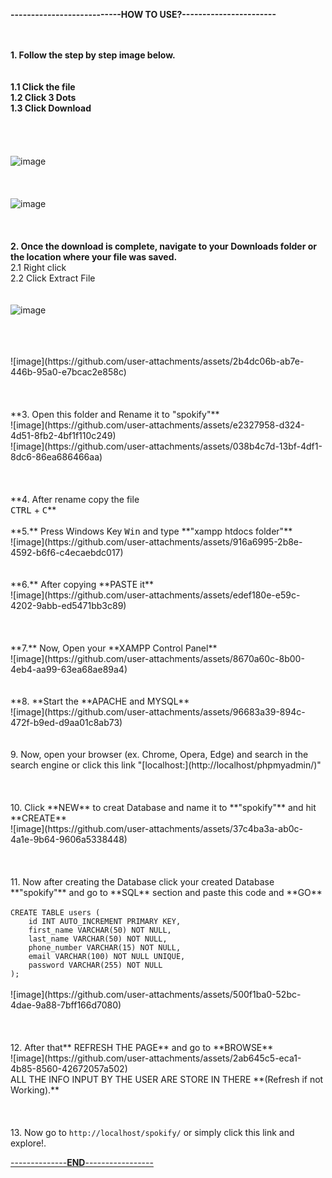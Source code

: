 **---------------------------HOW TO USE?-----------------------**
<br>
<br>
<br>

**1. Follow the step by step image below.**<br>
<br>
<br>
**1.1 Click the file<br>
1.2 Click 3 Dots<br>
1.3 Click Download<br>**
<br>
<br>
<br>
<br>
![image](https://github.com/user-attachments/assets/5d642cef-010e-437c-b37b-fcc0d4713a38)
<br>
<br>
<br>
<br>
![image](https://github.com/user-attachments/assets/517eba8f-af9e-4023-b108-5092a0505fc0)
<br>
<br>
<br>
<br>
**2. Once the download is complete, navigate to your Downloads folder or the location where your file was saved.**
<br>
2.1 Right click
<br>
2.2 Click Extract File
<br>
<br>
<br>
![image](https://github.com/user-attachments/assets/9b44f8ad-2c8a-4045-aa8d-e1fc5c2f9bc8)

<br>
<br>
<br>
![image](https://github.com/user-attachments/assets/2b4dc06b-ab7e-446b-95a0-e7bcac2e858c)
<br>
<br>
<br>
<br>
**3. Open this folder and Rename it to "spokify"**
<br>
![image](https://github.com/user-attachments/assets/e2327958-d324-4d51-8fb2-4bf1f110c249)
<br>
![image](https://github.com/user-attachments/assets/038b4c7d-13bf-4df1-8dc6-86ea686466aa)
<br>
<br>
<br>
<br>
**4. After rename copy the file
<br>
<kbd>CTRL</kbd> + <kbd>C</kbd>**
<br>
<br>
**5.** Press Windows Key <kbd>Win</kbd> and type **"xampp htdocs folder"**
<br>
![image](https://github.com/user-attachments/assets/916a6995-2b8e-4592-b6f6-c4ecaebdc017)
<br>
<br>
<br>
**6.** After copying **PASTE it**
<br>
![image](https://github.com/user-attachments/assets/edef180e-e59c-4202-9abb-ed5471bb3c89)
<br>
<br>
<br>
<br>
**7.** Now, Open your **XAMPP Control Panel**
<br>
![image](https://github.com/user-attachments/assets/8670a60c-8b00-4eb4-aa99-63ea68ae89a4)
<br>
<br>
<br>
**8. **Start the **APACHE and MYSQL**
<br>
![image](https://github.com/user-attachments/assets/96683a39-894c-472f-b9ed-d9aa01c8ab73)
<br>
<br>
<br>
9. Now, open your browser (ex. Chrome, Opera, Edge) and search in the search engine or click this link "[localhost:](http://localhost/phpmyadmin/)"
<br>
<br>
<br>
<br>
10. Click **NEW** to creat Database and name it to **"spokify"** and hit **CREATE**
<br>
![image](https://github.com/user-attachments/assets/37c4ba3a-ab0c-4a1e-9b64-9606a5338448)
<br>
<br>
<br>
<br>
11. Now after creating the Database click your created Database **"spokify"** and go to **SQL** section and paste this code and **GO**
<br>
<br>
<code>CREATE TABLE users (
    id INT AUTO_INCREMENT PRIMARY KEY,
    first_name VARCHAR(50) NOT NULL,
    last_name VARCHAR(50) NOT NULL,
    phone_number VARCHAR(15) NOT NULL,
    email VARCHAR(100) NOT NULL UNIQUE,
    password VARCHAR(255) NOT NULL
);</code>
<br>
<br>
![image](https://github.com/user-attachments/assets/500f1ba0-52bc-4dae-9a88-7bff166d7080)
<br>
<br>
<br>
<br>
12. After that** REFRESH THE PAGE** and go to **BROWSE** 
<br>
![image](https://github.com/user-attachments/assets/2ab645c5-eca1-4b85-8560-42672057a502)
<br>
ALL THE INFO INPUT BY THE USER ARE STORE IN THERE **(Refresh if not Working).**
<br>
<br>
<br>
<br>
13. Now go to <code>http://localhost/spokify/</code> or simply click this link and explore!.<a href="http://localhost/spokify/">

--------------**END**-----------------
